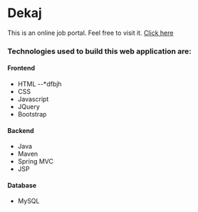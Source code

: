 # Dekaj
This is an online job portal. Feel free to visit it. [Click here](https://dekaj.herokuapp.com)

### Technologies used to build this web application are:
 
#### Frontend
* HTML
--*dfbjh
* CSS
* Javascript
* JQuery
* Bootstrap

#### Backend
* Java
* Maven
* Spring MVC
* JSP
 
#### Database
* MySQL
